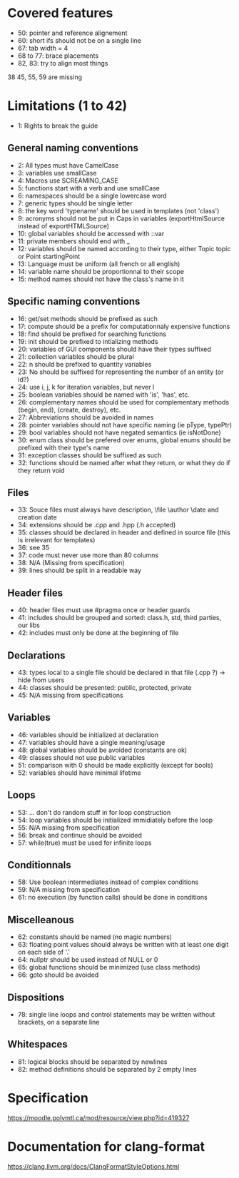 # Covered features
- 50: pointer and reference alignement
- 60: short ifs should not be on a single line
- 67: tab width = 4
- 68 to 77: brace placements
- 82, 83: try to align most things

38 45, 55, 59 are missing
# Limitations (1 to 42)
- 1: Rights to break the guide
  
## General naming conventions
- 2: All types must have CamelCase
- 3: variables use smallCase
- 4: Macros use SCREAMING_CASE
- 5: functions start with a verb and use smallCase
- 6: namespaces should be a single lowercase word
- 7: generic types should be single letter
- 8: the key word 'typename' should be used in templates (not 'class')
- 9: acronyms should not be put in Caps in variables (exportHtmlSource instead of exportHTMLSource)
- 10: global variables should be accessed with ::var
- 11: private members should end with _
- 12: variables should be named according to their type, either Topic topic or Point startingPoint
- 13: Language must be uniform (all french or all english)
- 14: variable name should be proportionnal to their scope
- 15: method names should not have the class's name in it

## Specific naming conventions
- 16: get/set methods should be prefixed as such
- 17: compute should be a prefix for computationnaly expensive functions
- 18: find should be prefixed for searching functions
- 19: init should be prefixed to intializing methods
- 20: variables of GUI components should have their types suffixed
- 21: collection variables should be plural
- 22: n should be prefixed to quantity variables
- 23: No should be suffixed for representing the number of an entity (or id?)
- 24: use i, j, k for iteration variables, but never l
- 25: boolean variables should be named with 'is', 'has', etc.
- 26: complementary names should be used for complementary methods (begin, end), (create, destroy), etc.
- 27: Abbreviations should be avoided in names
- 28: pointer variables should not have specific naming (ie pType, typePtr)
- 29: bool variables should not have negated semantics (ie isNotDone)
- 30: enum class should be prefered over enums, global enums should be prefixed with their type's name
- 31: exception classes should be suffixed as such
- 32: functions should be named after what they return, or what they do if they return void

## Files
- 33: Souce files must always have description, \file \author \date and creation date
- 34: extensions should be .cpp and .hpp (.h accepted)
- 35: classes should be declared in header and defined in source file (this is irrelevant for templates)
- 36: see 35
- 37: code must never use more than 80 columns
- 38: N/A (Missing from specification)
- 39: lines should be split in a readable way

## Header files
- 40: header files must use #pragma once or header guards
- 41: includes should be grouped and sorted: class.h, std, third parties, our libs
- 42: includes must only be done at the beginning of file

## Declarations
- 43: types local to a single file should be declared in that file (.cpp ?) -> hide from users
- 44: classes should be presented: public, protected, private
- 45: N/A missing from specifications

## Variables
- 46: variables should be initialized at declaration
- 47: variables should have a single meaning/usage
- 48: global variables should be avoided (constants are ok)
- 49: classes should not use public variables
- 51: comparison with 0 should be made explicitly (except for bools)
- 52: variables should have minimal lifetime

## Loops
- 53: ... don't do random stuff in for loop construction
- 54: loop variables should be initialized immidiately before the loop
- 55: N/A missing from specification
- 56: break and continue should be avoided
- 57: while(true) must be used for infinite loops

## Conditionnals
- 58: Use boolean intermediates instead of complex conditions
- 59: N/A missing from specification
- 61: no execution (by function calls) should be done in conditions

## Miscelleanous
- 62: constants should be named (no magic numbers)
- 63: floating point values should always be written with at least one digit on each side of '.'
- 64: nullptr should be used instead of NULL or 0
- 65: global functions should be minimized (use class methods)
- 66: goto should be avoided

## Dispositions
- 78: single line loops and control statements may be written without brackets, on a separate line

## Whitespaces
- 81: logical blocks should be separated by newlines
- 82: method definitions should be separated by 2 empty lines



# Specification
https://moodle.polymtl.ca/mod/resource/view.php?id=419327

# Documentation for clang-format
https://clang.llvm.org/docs/ClangFormatStyleOptions.html
